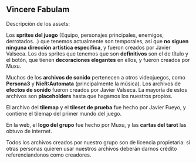 Vincere Fabulam  
---

Descripción de los assets:

Los **sprites del juego** (Equipo, personajes principales, enemigos, derrotados...) que tenemos actualmente son temporales,
asi que **no siguen ninguna dirección artística específica**, y fueron creados por Javier Valseca. Los dos sprites que tenemos
que son **definitivos** son el de título y el botón, que tienen **decoraciones elegantes** en ellos, y fueron creados por Muxu.

Muchos de los **archivos de sonido** pertenecen a otros videojuegos, como **Persona3** y **NieR:Automata** (principalmente la
música). Los archivos de **efectos de sonido** fueron creados por Javier Valseca. La mayoría de estos archivos son **placeholders**
hasta que hagamos los nuestros propios.

El archivo del **tilemap** y el **tileset de prueba** fue hecho por Javier Fueyo, y contiene el tilemap del primer mundo del juego.

En la web, el **logo del grupo** fue hecho por Muxu, y las **cartas del tarot** las obtuvo de internet.

Todos los archivos creados por nuestro grupo son de licencia propietaria: si otras personas quieren usar nuestros archivos
deberán darnos crédito referenciandonos como creadores.